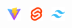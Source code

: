 <img src="https://raw.githubusercontent.com/awucado/awucado/main/devicon--vitejs.svg" width="32"> &nbsp;&nbsp;&nbsp; 
<img src="https://raw.githubusercontent.com/awucado/awucado/main/devicon--svelte.svg" width="32"> &nbsp;&nbsp;&nbsp; 
<img src="https://raw.githubusercontent.com/awucado/awucado/main/devicon--tailwindcss.svg" width="32">

